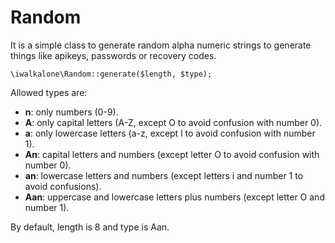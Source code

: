 # Random

It is a simple class to generate random alpha numeric strings to generate things like apikeys, passwords or recovery codes.

<pre>
<code>\iwalkalone\Random::generate($length, $type);</code>
</pre>

Allowed types are:
* **n**: only numbers (0-9).
* **A**: only capital letters (A-Z, except O to avoid confusion with number 0).
* **a**: only lowercase letters (a-z, except l to avoid confusion with number 1).
* **An**: capital letters and numbers (except letter O to avoid confusion with number 0).
* **an**: lowercase letters and numbers (except letters i and number 1 to avoid confusions).
* **Aan**: uppercase and lowercase letters plus numbers (except letter O and number 1).

By default, length is 8 and type is Aan.
